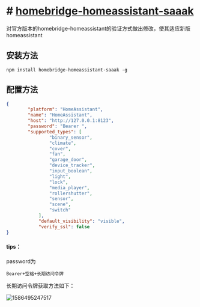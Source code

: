 # # [homebridge-homeassistant-saaak](https://www.npmjs.com/package/homebridge-homeassistant-saaak)
对官方版本的homebridge-homeassistant的验证方式做出修改，使其适应新版homeassistant

## 安装方法

```shell
npm install homebridge-homeassistant-saaak -g
```

## 配置方法

```` json
{
        "platform": "HomeAssistant",
        "name": "HomeAssistant",
        "host": "http://127.0.0.1:8123",
	    "password": "Bearer ",
        "supported_types": [
                "binary_sensor",
                "climate",
                "cover",
                "fan",
                "garage_door",
                "device_tracker",
                "input_boolean",
                "light",
                "lock",
                "media_player",
                "rollershutter",
                "sensor",
                "scene",
                "switch"
            ],
            "default_visibility": "visible",
            "verify_ssl": false
}

````

#### tips：

password为

```` 
Bearer+空格+长期访问令牌
````

长期访问令牌获取方法如下：

![1586495247517](C:\Users\王康\AppData\Roaming\Typora\typora-user-images\1586495247517.png)